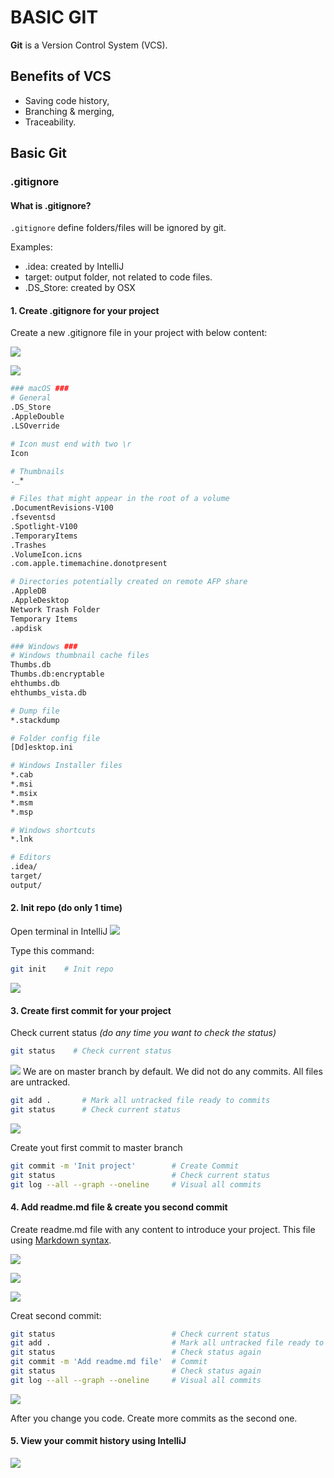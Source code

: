 # BASIC GIT

**Git** is a Version Control System (VCS). 

## Benefits of VCS
- Saving code history,
- Branching & merging,
- Traceability.

## Basic Git
### .gitignore
#### What is .gitignore?
`.gitignore` define folders/files will be ignored by git.

Examples:

- .idea: created by IntelliJ
- target: output folder, not related to code files.
- .DS_Store: created by OSX

#### 1. Create .gitignore for your project

Create a new .gitignore file in your project with below content:

![](../images/git-01.jpg)

![](../images/git-02.jpg)


``` bash
### macOS ###
# General
.DS_Store
.AppleDouble
.LSOverride

# Icon must end with two \r
Icon

# Thumbnails
._*

# Files that might appear in the root of a volume
.DocumentRevisions-V100
.fseventsd
.Spotlight-V100
.TemporaryItems
.Trashes
.VolumeIcon.icns
.com.apple.timemachine.donotpresent

# Directories potentially created on remote AFP share
.AppleDB
.AppleDesktop
Network Trash Folder
Temporary Items
.apdisk

### Windows ###
# Windows thumbnail cache files
Thumbs.db
Thumbs.db:encryptable
ehthumbs.db
ehthumbs_vista.db

# Dump file
*.stackdump

# Folder config file
[Dd]esktop.ini

# Windows Installer files
*.cab
*.msi
*.msix
*.msm
*.msp

# Windows shortcuts
*.lnk

# Editors
.idea/
target/
output/
```
#### 2. Init repo (do only 1 time)

Open terminal in IntelliJ
![](../images/git-03.jpg)

Type this command:
``` bash
git init    # Init repo
```
![](../images/git-04.jpg)

#### 3. Create first commit for your project 

Check current status *(do any time you want to check the status)*

``` bash
git status    # Check current status
```

![](../images/git-05.jpg)
We are on master branch by default. We did not do any commits. All files are untracked.

``` bash
git add .       # Mark all untracked file ready to commits
git status      # Check current status
```
![](../images/git-06.jpg)

Create yout first commit to master branch
``` bash
git commit -m 'Init project'        # Create Commit
git status                          # Check current status
git log --all --graph --oneline     # Visual all commits
```

#### 4. Add readme.md file & create you second commit

Create readme.md file with any content to introduce your project. This file using [Markdown syntax](https://www.markdownguide.org/cheat-sheet/).

![](../images/git-07.jpg)

![](../images/git-08.jpg)

![](../images/git-09.jpg)

Creat second commit:
```bash
git status                          # Check current status
git add .                           # Mark all untracked file ready to commit
git status                          # Check status again
git commit -m 'Add readme.md file'  # Commit
git status                          # Check status again
git log --all --graph --oneline     # Visual all commits
```

![](../images/git-10.jpg)

After you change you code. Create more commits as the second one.

#### 5. View your commit history using IntelliJ

![](../images/git-11.jpg)